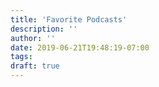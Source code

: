 ```yaml
---
title: 'Favorite Podcasts'
description: ''
author: ''
date: 2019-06-21T19:48:19-07:00
tags: 
draft: true
---
```

